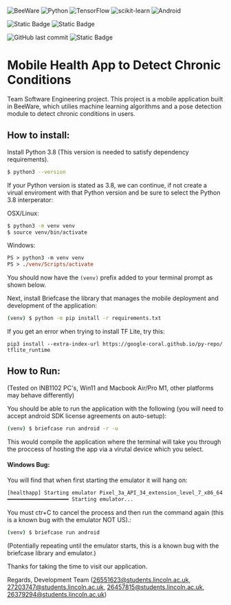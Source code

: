 ![BeeWare](https://img.shields.io/badge/🐝_beeware-F09436?style=for-the-badge&logo=beeware&logoColor=white) ![Python](https://img.shields.io/badge/Python-3776AB?style=for-the-badge&logo=python&logoColor=white) ![TensorFlow](https://img.shields.io/badge/TensorFlow-FF6F00?style=for-the-badge&logo=tensorflow&logoColor=white) ![scikit-learn](https://img.shields.io/badge/scikit_learn-F7931E?style=for-the-badge&logo=scikit-learn&logoColor=white) ![Android](https://img.shields.io/badge/Android-3DDC84?style=for-the-badge&logo=android&logoColor=white) 

![Static Badge](https://img.shields.io/badge/build-android-green) ![Static Badge](https://img.shields.io/badge/build-ios-red) 

![GitHub last commit](https://img.shields.io/github/last-commit/mwilko/Mobile_Health_App) ![Static Badge](https://img.shields.io/badge/status-complete-green)


# Mobile Health App to Detect Chronic Conditions

Team Software Engineering project. This project is a mobile application built in BeeWare, which utilies machine learning algorithms and a pose detection module to detect chronic conditions in users.

## How to install:

Install Python 3.8 (This version is needed to satisfy dependency requirements).
```sh
$ python3 --version
```
If your Python version is stated as 3.8, we can continue, if not create a virual enviroment with that Python version and be sure to select the Python 3.8 interperator:

OSX/Linux:
```sh
$ python3 -m venv venv
$ source venv/bin/activate
```

Windows:
```ps
PS > python3 -m venv venv
PS > ./venv/Scripts/activate
```


You should now have the `(venv)` prefix added to your terminal prompt as shown below.

Next, install Briefcase the library that manages the mobile deployment and development of the application:
```sh
(venv) $ python -m pip install -r requirements.txt
```
If you get an error when trying to install TF Lite, try this:
```
pip3 install --extra-index-url https://google-coral.github.io/py-repo/ tflite_runtime
```

## How to Run:

(Tested on INB1102 PC's, Win11 and Macbook Air/Pro M1, other platforms may behave differently)

You should be able to run the application with the following (you will need to accept android SDK license agreements on auto-setup):
```sh
(venv) $ briefcase run android -r -u
```
This would compile the application where the terminal will take you through the proccess of hosting the app via a virutal device which you select.

#### Windows Bug:
You will find that when first starting the emulator it will hang on:
```sh
[healthapp] Starting emulator Pixel_3a_API_34_extension_level_7_x86_64...
━━━━━━━━━━━━━━━━━━━━ Starting emulator...
```

You must ctr+C to cancel the process and then run the command again (this is a known bug with the emulator NOT US).:
```sh
(venv) $ briefcase run android
```

(Potentially repeating until the emulator starts, this is a known bug with the briefcase library and emulator.)


Thanks for taking the time to visit our application.

Regards,
Development Team
(26551623@students.lincoln.ac.uk, 27203747@students.lincoln.ac.uk, 26457815@students.lincoln.ac.uk, 26379294@students.lincoln.ac.uk)
